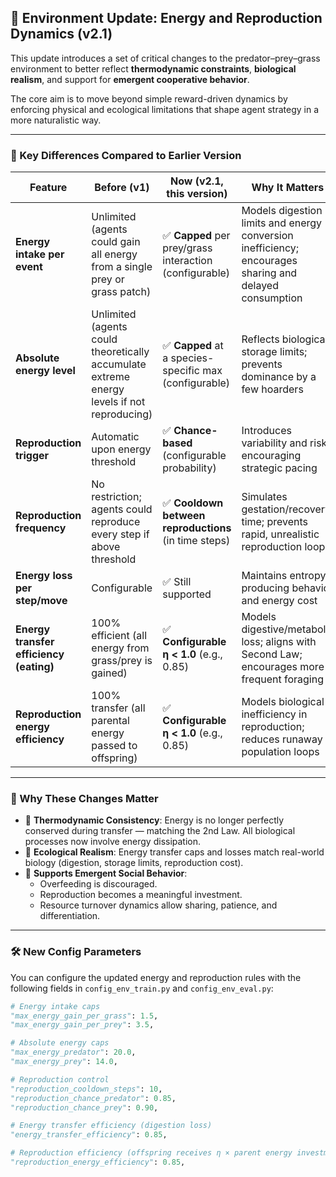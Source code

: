 ## 🔄 Environment Update: Energy and Reproduction Dynamics (v2.1)

This update introduces a set of critical changes to the predator–prey–grass environment to better reflect **thermodynamic constraints**, **biological realism**, and support for **emergent cooperative behavior**.

The core aim is to move beyond simple reward-driven dynamics by enforcing physical and ecological limitations that shape agent strategy in a more naturalistic way.

---

### 🔧 Key Differences Compared to Earlier Version

| Feature | Before (v1) | Now (v2.1, this version) | Why It Matters |
|--------|--------------|---------------------------|----------------|
| **Energy intake per event** | Unlimited (agents could gain all energy from a single prey or grass patch) | ✅ **Capped** per prey/grass interaction (configurable) | Models digestion limits and energy conversion inefficiency; encourages sharing and delayed consumption |
| **Absolute energy level** | Unlimited (agents could theoretically accumulate extreme energy levels if not reproducing) | ✅ **Capped** at a species-specific max (configurable) | Reflects biological storage limits; prevents dominance by a few hoarders |
| **Reproduction trigger** | Automatic upon energy threshold | ✅ **Chance-based** (configurable probability) | Introduces variability and risk, encouraging strategic pacing |
| **Reproduction frequency** | No restriction; agents could reproduce every step if above threshold | ✅ **Cooldown between reproductions** (in time steps) | Simulates gestation/recovery time; prevents rapid, unrealistic reproduction loops |
| **Energy loss per step/move** | Configurable | ✅ Still supported | Maintains entropy-producing behavior and energy cost |
| **Energy transfer efficiency (eating)** | 100% efficient (all energy from grass/prey is gained) | ✅ **Configurable η < 1.0** (e.g., 0.85) | Models digestive/metabolic loss; aligns with Second Law; encourages more frequent foraging |
| **Reproduction energy efficiency** | 100% transfer (all parental energy passed to offspring) | ✅ **Configurable η < 1.0** (e.g., 0.85) | Models biological inefficiency in reproduction; reduces runaway population loops |

---

### 🔬 Why These Changes Matter

- 🧪 **Thermodynamic Consistency**: Energy is no longer perfectly conserved during transfer — matching the 2nd Law. All biological processes now involve energy dissipation.
- 🌱 **Ecological Realism**: Energy transfer caps and losses match real-world biology (digestion, storage limits, reproduction cost).
- 🤝 **Supports Emergent Social Behavior**:
  - Overfeeding is discouraged.
  - Reproduction becomes a meaningful investment.
  - Resource turnover dynamics allow sharing, patience, and differentiation.

---

### 🛠️ New Config Parameters

You can configure the updated energy and reproduction rules with the following fields in `config_env_train.py` and `config_env_eval.py`:

```python
# Energy intake caps
"max_energy_gain_per_grass": 1.5,
"max_energy_gain_per_prey": 3.5,

# Absolute energy caps
"max_energy_predator": 20.0,
"max_energy_prey": 14.0,

# Reproduction control
"reproduction_cooldown_steps": 10,
"reproduction_chance_predator": 0.85,
"reproduction_chance_prey": 0.90,

# Energy transfer efficiency (digestion loss)
"energy_transfer_efficiency": 0.85,

# Reproduction efficiency (offspring receives η × parent energy investment)
"reproduction_energy_efficiency": 0.85,
